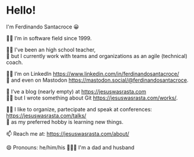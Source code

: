 # Hello!
I'm Ferdinando Santacroce 😀

👨‍💻 I’m in software field since 1999.  

👨‍🏫 I've been an high school teacher,  
👲 but I currently work with teams and organizations as an agile (technical) coach.  

👨‍💼 I’m on LinkedIn https://www.linkedin.com/in/ferdinandosantacroce/  
🐘 and even on Mastodon https://mastodon.social/@ferdinandosantacroce.  

👯 I’ve a blog (nearly empty) at https://jesuswasrasta.com  
👨‍🎨 but I wrote something about Git https://jesuswasrasta.com/works/.  

👨‍🎤 I like to organize, partecipate and speak at conferences: https://jesuswasrasta.com/talks/  
📙 as my preferred hobby is learning new things.  

📫 Reach me at: https://jesuswasrasta.com/about/  

😄 Pronouns: he/him/his
👨‍👩‍👦 I'm a dad and husband
